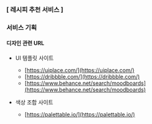 ### [ 레시피 추천 서비스 ]

### 서비스 기획

#### 디자인 관련 URL

- UI 템플릿 사이트
    - [https://uiplace.com/](https://uiplace.com/)
    - [https://dribbble.com/](https://dribbble.com/)
    - [https://www.behance.net/search/moodboards](https://www.behance.net/search/moodboards)

- 색상 조합 사이트
    - [https://palettable.io/](https://palettable.io/)